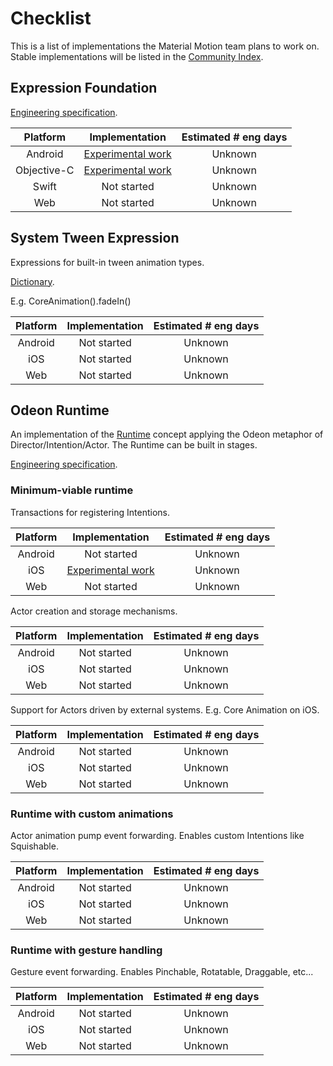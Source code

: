 # Checklist

This is a list of implementations the Material Motion team plans to work on. Stable implementations will be listed in the [Community Index](https://material-motion.gitbooks.io/material-motion-starmap/content/community_index/).

## Expression Foundation

[Engineering specification](https://material-motion.gitbooks.io/material-motion-starmap/content/specifications/expressions.html).

| Platform | Implementation | Estimated # eng days |
|:--------:|:--------------:|:--------------------:|
| Android  | [Experimental work](https://github.com/material-motion/material-motion-expression-android) | Unknown |
| Objective-C | [Experimental work](https://github.com/material-motion/material-motion-experiments-objc/tree/develop/expressions/ExpressionsCatalog/ExpressionsCatalog) | Unknown |
| Swift    | Not started | Unknown |
| Web      | Not started | Unknown |

## System Tween Expression

Expressions for built-in tween animation types.

[Dictionary](https://material-motion.gitbooks.io/material-motion-starmap/content/material_motion/dictionary.html).

E.g. CoreAnimation().fadeIn()

| Platform | Implementation | Estimated # eng days |
|:--------:|:--------------:|:--------------------:|
| Android  | Not started | Unknown |
| iOS      | Not started | Unknown |
| Web      | Not started | Unknown |

## Odeon Runtime

An implementation of the [Runtime](https://material-motion.gitbooks.io/material-motion-starmap/content/concepts/runtimes.html) concept applying the Odeon metaphor of Director/Intention/Actor. The Runtime can be built in stages.

[Engineering specification](https://material-motion.gitbooks.io/material-motion-starmap/content/specifications/runtime.html).

### Minimum-viable runtime

Transactions for registering Intentions.

| Platform | Implementation | Estimated # eng days |
|:--------:|:--------------:|:--------------------:|
| Android  | Not started | Unknown |
| iOS      | [Experimental work](https://github.com/material-motion/material-motion-experiments-objc/tree/develop/runtime/RuntimeCatalog/RuntimeCatalog) | Unknown |
| Web      | Not started | Unknown |

Actor creation and storage mechanisms.

| Platform | Implementation | Estimated # eng days |
|:--------:|:--------------:|:--------------------:|
| Android  | Not started | Unknown |
| iOS      | Not started | Unknown |
| Web      | Not started | Unknown |

Support for Actors driven by external systems. E.g. Core Animation on iOS.

| Platform | Implementation | Estimated # eng days |
|:--------:|:--------------:|:--------------------:|
| Android  | Not started | Unknown |
| iOS      | Not started | Unknown |
| Web      | Not started | Unknown |

### Runtime with custom animations

Actor animation pump event forwarding. Enables custom Intentions like Squishable.

| Platform | Implementation | Estimated # eng days |
|:--------:|:--------------:|:--------------------:|
| Android  | Not started | Unknown |
| iOS      | Not started | Unknown |
| Web      | Not started | Unknown |

### Runtime with gesture handling

Gesture event forwarding. Enables Pinchable, Rotatable, Draggable, etc...

| Platform | Implementation | Estimated # eng days |
|:--------:|:--------------:|:--------------------:|
| Android  | Not started | Unknown |
| iOS      | Not started | Unknown |
| Web      | Not started | Unknown |
